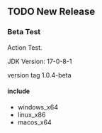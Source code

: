 ## TODO New Release

### Beta Test

Action Test.

JDK Version: 17-0-8-1

version tag 1.0.4-beta

#### include

- windows_x64
- linux_x86
- macos_x64
